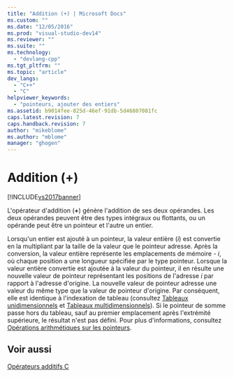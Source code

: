 ```yaml
---
title: "Addition (+) | Microsoft Docs"
ms.custom: ""
ms.date: "12/05/2016"
ms.prod: "visual-studio-dev14"
ms.reviewer: ""
ms.suite: ""
ms.technology: 
  - "devlang-cpp"
ms.tgt_pltfrm: ""
ms.topic: "article"
dev_langs: 
  - "C++"
  - "C"
helpviewer_keywords: 
  - "pointeurs, ajouter des entiers"
ms.assetid: b9014fee-825d-46ef-91db-5d46807081fc
caps.latest.revision: 7
caps.handback.revision: 7
author: "mikeblome"
ms.author: "mblome"
manager: "ghogen"
---
```

# Addition (+)
[!INCLUDE[vs2017banner](../assembler/inline/includes/vs2017banner.md)]

L'opérateur d'addition \(**\+**\) génère l'addition de ses deux opérandes.  Les deux opérandes peuvent être des types intégraux ou flottants, ou un opérande peut être un pointeur et l'autre un entier.  
  
 Lorsqu'un entier est ajouté à un pointeur, la valeur entière \(*i*\) est convertie en la multipliant par la taille de la valeur que le pointeur adresse.  Après la conversion, la valeur entière représente les emplacements de mémoire *\- i*, où chaque position a une longueur spécifiée par le type pointeur.  Lorsque la valeur entière convertie est ajoutée à la valeur du pointeur, il en résulte une nouvelle valeur de pointeur représentant les positions de l'adresse *i* par rapport à l'adresse d'origine.  La nouvelle valeur de pointeur adresse une valeur du même type que la valeur de pointeur d'origine. Par conséquent, elle est identique à l'indexation de tableau \(consultez [Tableaux unidimensionnels](../c-language/one-dimensional-arrays.md) et [Tableaux multidimensionnels](../c-language/multidimensional-arrays-c.md)\).  Si le pointeur de somme passe hors du tableau, sauf au premier emplacement après l'extrémité supérieure, le résultat n'est pas défini.  Pour plus d'informations, consultez [Opérations arithmétiques sur les pointeurs](../c-language/pointer-arithmetic.md).  
  
## Voir aussi  
 [Opérateurs additifs C](../c-language/c-additive-operators.md)